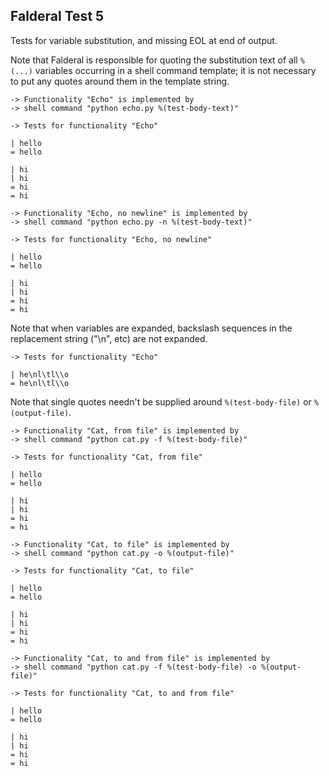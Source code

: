 Falderal Test 5
---------------

Tests for variable substitution, and missing EOL at end
of output.

Note that Falderal is responsible for quoting the substitution text
of all `%(...)` variables occurring in a shell command template;
it is not necessary to put any quotes around them in the template string.

    -> Functionality "Echo" is implemented by
    -> shell command "python echo.py %(test-body-text)"

    -> Tests for functionality "Echo"

    | hello
    = hello

    | hi
    | hi
    = hi
    = hi

    -> Functionality "Echo, no newline" is implemented by
    -> shell command "python echo.py -n %(test-body-text)"

    -> Tests for functionality "Echo, no newline"

    | hello
    = hello

    | hi
    | hi
    = hi
    = hi

Note that when variables are expanded, backslash sequences in the
replacement string ("\n", etc) are not expanded.

    -> Tests for functionality "Echo"

    | he\nl\tl\\o
    = he\nl\tl\\o

Note that single quotes needn't be supplied around `%(test-body-file)`
or `%(output-file)`.

    -> Functionality "Cat, from file" is implemented by
    -> shell command "python cat.py -f %(test-body-file)"

    -> Tests for functionality "Cat, from file"

    | hello
    = hello

    | hi
    | hi
    = hi
    = hi

    -> Functionality "Cat, to file" is implemented by
    -> shell command "python cat.py -o %(output-file)"

    -> Tests for functionality "Cat, to file"

    | hello
    = hello

    | hi
    | hi
    = hi
    = hi

    -> Functionality "Cat, to and from file" is implemented by
    -> shell command "python cat.py -f %(test-body-file) -o %(output-file)"

    -> Tests for functionality "Cat, to and from file"

    | hello
    = hello

    | hi
    | hi
    = hi
    = hi

